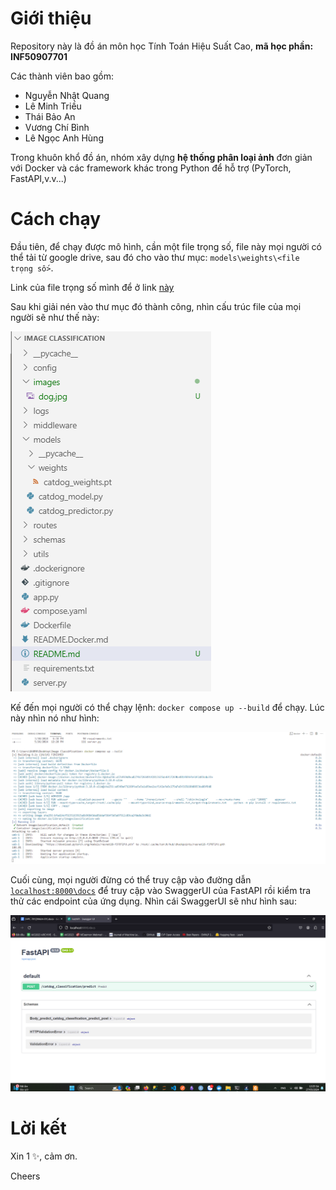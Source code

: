 # Giới thiệu 

Repository này là đồ án môn học Tính Toán Hiệu Suất Cao, **mã học phần: INF50907701**

Các thành viên bao gồm:
- Nguyễn Nhật Quang
- Lê Minh Triều
- Thái Bảo An
- Vương Chí Bình
- Lê Ngọc Anh Hùng

Trong khuôn khổ đồ án, nhóm xây dựng **hệ thống phân loại ảnh** đơn giản với Docker và các framework khác trong Python để hỗ trợ (PyTorch, FastAPI,v.v...)

# Cách chạy
Đầu tiên, để chạy được mô hình, cần một file trọng số, file này mọi người có thể tải từ google drive, sau đó cho vào thư mục: `models\weights\<file trọng số>`.

Link của file trọng số mình để ở link [này](https://drive.google.com/file/d/1AeKAv96_khbQGLbylIRMMHHDW0f4guL_/view?usp=sharing)

Sau khi giải nén vào thư mục đó thành công, nhìn cấu trúc file của mọi người sẽ như thế này: 

![File_Structure](/images/file_structure.png)

Kế đến mọi người có thể chạy lệnh: `docker compose up --build` để chạy. Lúc này nhìn nó như hình:

![Docker](/images/docker.png)

Cuối cùng, mọi người đừng có thể truy cập vào đường dẫn [`localhost:8000\docs`](localhost:8000\docs) để truy cập vào SwaggerUI của FastAPI rồi kiểm tra thử các endpoint của ứng dụng. Nhìn cái SwaggerUI sẽ như hình sau:

![SwaggerUI](/images/swaggerui.png)

# Lời kết
Xin 1 ✨, cảm ơn.

Cheers
